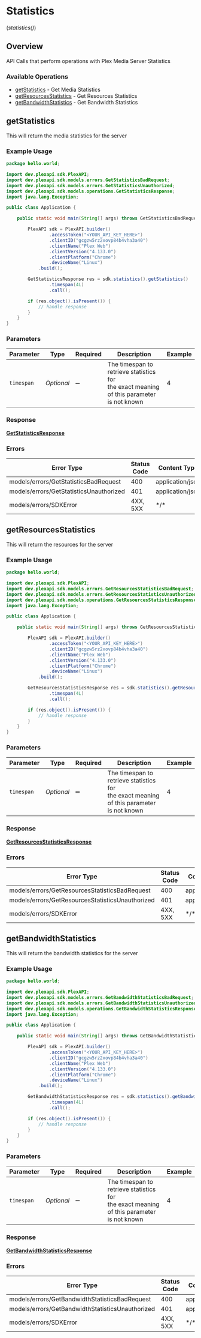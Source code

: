 # Statistics
(*statistics()*)

## Overview

API Calls that perform operations with Plex Media Server Statistics


### Available Operations

* [getStatistics](#getstatistics) - Get Media Statistics
* [getResourcesStatistics](#getresourcesstatistics) - Get Resources Statistics
* [getBandwidthStatistics](#getbandwidthstatistics) - Get Bandwidth Statistics

## getStatistics

This will return the media statistics for the server

### Example Usage

```java
package hello.world;

import dev.plexapi.sdk.PlexAPI;
import dev.plexapi.sdk.models.errors.GetStatisticsBadRequest;
import dev.plexapi.sdk.models.errors.GetStatisticsUnauthorized;
import dev.plexapi.sdk.models.operations.GetStatisticsResponse;
import java.lang.Exception;

public class Application {

    public static void main(String[] args) throws GetStatisticsBadRequest, GetStatisticsUnauthorized, Exception {

        PlexAPI sdk = PlexAPI.builder()
                .accessToken("<YOUR_API_KEY_HERE>")
                .clientID("gcgzw5rz2xovp84b4vha3a40")
                .clientName("Plex Web")
                .clientVersion("4.133.0")
                .clientPlatform("Chrome")
                .deviceName("Linux")
            .build();

        GetStatisticsResponse res = sdk.statistics().getStatistics()
                .timespan(4L)
                .call();

        if (res.object().isPresent()) {
            // handle response
        }
    }
}
```

### Parameters

| Parameter                                                                                 | Type                                                                                      | Required                                                                                  | Description                                                                               | Example                                                                                   |
| ----------------------------------------------------------------------------------------- | ----------------------------------------------------------------------------------------- | ----------------------------------------------------------------------------------------- | ----------------------------------------------------------------------------------------- | ----------------------------------------------------------------------------------------- |
| `timespan`                                                                                | *Optional<Long>*                                                                          | :heavy_minus_sign:                                                                        | The timespan to retrieve statistics for<br/>the exact meaning of this parameter is not known<br/> | 4                                                                                         |

### Response

**[GetStatisticsResponse](../../models/operations/GetStatisticsResponse.md)**

### Errors

| Error Type                              | Status Code                             | Content Type                            |
| --------------------------------------- | --------------------------------------- | --------------------------------------- |
| models/errors/GetStatisticsBadRequest   | 400                                     | application/json                        |
| models/errors/GetStatisticsUnauthorized | 401                                     | application/json                        |
| models/errors/SDKError                  | 4XX, 5XX                                | \*/\*                                   |

## getResourcesStatistics

This will return the resources for the server

### Example Usage

```java
package hello.world;

import dev.plexapi.sdk.PlexAPI;
import dev.plexapi.sdk.models.errors.GetResourcesStatisticsBadRequest;
import dev.plexapi.sdk.models.errors.GetResourcesStatisticsUnauthorized;
import dev.plexapi.sdk.models.operations.GetResourcesStatisticsResponse;
import java.lang.Exception;

public class Application {

    public static void main(String[] args) throws GetResourcesStatisticsBadRequest, GetResourcesStatisticsUnauthorized, Exception {

        PlexAPI sdk = PlexAPI.builder()
                .accessToken("<YOUR_API_KEY_HERE>")
                .clientID("gcgzw5rz2xovp84b4vha3a40")
                .clientName("Plex Web")
                .clientVersion("4.133.0")
                .clientPlatform("Chrome")
                .deviceName("Linux")
            .build();

        GetResourcesStatisticsResponse res = sdk.statistics().getResourcesStatistics()
                .timespan(4L)
                .call();

        if (res.object().isPresent()) {
            // handle response
        }
    }
}
```

### Parameters

| Parameter                                                                                 | Type                                                                                      | Required                                                                                  | Description                                                                               | Example                                                                                   |
| ----------------------------------------------------------------------------------------- | ----------------------------------------------------------------------------------------- | ----------------------------------------------------------------------------------------- | ----------------------------------------------------------------------------------------- | ----------------------------------------------------------------------------------------- |
| `timespan`                                                                                | *Optional<Long>*                                                                          | :heavy_minus_sign:                                                                        | The timespan to retrieve statistics for<br/>the exact meaning of this parameter is not known<br/> | 4                                                                                         |

### Response

**[GetResourcesStatisticsResponse](../../models/operations/GetResourcesStatisticsResponse.md)**

### Errors

| Error Type                                       | Status Code                                      | Content Type                                     |
| ------------------------------------------------ | ------------------------------------------------ | ------------------------------------------------ |
| models/errors/GetResourcesStatisticsBadRequest   | 400                                              | application/json                                 |
| models/errors/GetResourcesStatisticsUnauthorized | 401                                              | application/json                                 |
| models/errors/SDKError                           | 4XX, 5XX                                         | \*/\*                                            |

## getBandwidthStatistics

This will return the bandwidth statistics for the server

### Example Usage

```java
package hello.world;

import dev.plexapi.sdk.PlexAPI;
import dev.plexapi.sdk.models.errors.GetBandwidthStatisticsBadRequest;
import dev.plexapi.sdk.models.errors.GetBandwidthStatisticsUnauthorized;
import dev.plexapi.sdk.models.operations.GetBandwidthStatisticsResponse;
import java.lang.Exception;

public class Application {

    public static void main(String[] args) throws GetBandwidthStatisticsBadRequest, GetBandwidthStatisticsUnauthorized, Exception {

        PlexAPI sdk = PlexAPI.builder()
                .accessToken("<YOUR_API_KEY_HERE>")
                .clientID("gcgzw5rz2xovp84b4vha3a40")
                .clientName("Plex Web")
                .clientVersion("4.133.0")
                .clientPlatform("Chrome")
                .deviceName("Linux")
            .build();

        GetBandwidthStatisticsResponse res = sdk.statistics().getBandwidthStatistics()
                .timespan(4L)
                .call();

        if (res.object().isPresent()) {
            // handle response
        }
    }
}
```

### Parameters

| Parameter                                                                                 | Type                                                                                      | Required                                                                                  | Description                                                                               | Example                                                                                   |
| ----------------------------------------------------------------------------------------- | ----------------------------------------------------------------------------------------- | ----------------------------------------------------------------------------------------- | ----------------------------------------------------------------------------------------- | ----------------------------------------------------------------------------------------- |
| `timespan`                                                                                | *Optional<Long>*                                                                          | :heavy_minus_sign:                                                                        | The timespan to retrieve statistics for<br/>the exact meaning of this parameter is not known<br/> | 4                                                                                         |

### Response

**[GetBandwidthStatisticsResponse](../../models/operations/GetBandwidthStatisticsResponse.md)**

### Errors

| Error Type                                       | Status Code                                      | Content Type                                     |
| ------------------------------------------------ | ------------------------------------------------ | ------------------------------------------------ |
| models/errors/GetBandwidthStatisticsBadRequest   | 400                                              | application/json                                 |
| models/errors/GetBandwidthStatisticsUnauthorized | 401                                              | application/json                                 |
| models/errors/SDKError                           | 4XX, 5XX                                         | \*/\*                                            |